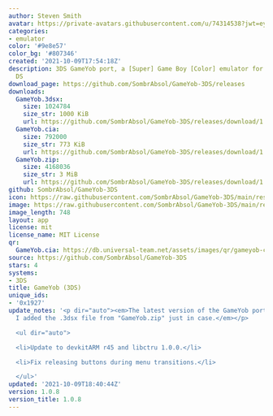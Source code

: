 ```yaml
---
author: Steven Smith
avatar: https://private-avatars.githubusercontent.com/u/74314538?jwt=eyJhbGciOiJIUzI1NiIsInR5cCI6IkpXVCJ9.eyJpc3MiOiJnaXRodWIuY29tIiwiYXVkIjoicmF3LmdpdGh1YnVzZXJjb250ZW50LmNvbSIsImtleSI6ImtleTEiLCJleHAiOjE3MzQ2NzY3NDAsIm5iZiI6MTczNDY3NTU0MCwicGF0aCI6Ii91Lzc0MzE0NTM4In0.FT9u0j82FN7DH6xm5aTdtaCfYG1OswfCvIJC5kxePtY&v=4
categories:
- emulator
color: '#9e8e57'
color_bg: '#807346'
created: '2021-10-09T17:54:18Z'
description: 3DS GameYob port, a [Super] Game Boy [Color] emulator for the Nintendo
  DS
download_page: https://github.com/SombrAbsol/GameYob-3DS/releases
downloads:
  GameYob.3dsx:
    size: 1024784
    size_str: 1000 KiB
    url: https://github.com/SombrAbsol/GameYob-3DS/releases/download/1.0.8/GameYob.3dsx
  GameYob.cia:
    size: 792000
    size_str: 773 KiB
    url: https://github.com/SombrAbsol/GameYob-3DS/releases/download/1.0.8/GameYob.cia
  GameYob.zip:
    size: 4168036
    size_str: 3 MiB
    url: https://github.com/SombrAbsol/GameYob-3DS/releases/download/1.0.8/GameYob.zip
github: SombrAbsol/GameYob-3DS
icon: https://raw.githubusercontent.com/SombrAbsol/GameYob-3DS/main/resources/icon.png
image: https://raw.githubusercontent.com/SombrAbsol/GameYob-3DS/main/resources/icon.png
image_length: 748
layout: app
license: mit
license_name: MIT License
qr:
  GameYob.cia: https://db.universal-team.net/assets/images/qr/gameyob-cia.png
source: https://github.com/SombrAbsol/GameYob-3DS
stars: 4
systems:
- 3DS
title: GameYob (3DS)
unique_ids:
- '0x1927'
update_notes: '<p dir="auto"><em>The latest version of the GameYob port for the 3DS.
  I added the .3dsx file from "GameYob.zip" just in case.</em></p>

  <ul dir="auto">

  <li>Update to devkitARM r45 and libctru 1.0.0.</li>

  <li>Fix releasing buttons during menu transitions.</li>

  </ul>'
updated: '2021-10-09T18:40:44Z'
version: 1.0.8
version_title: 1.0.8
---
```

